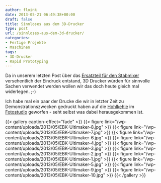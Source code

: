 ```yaml
---
author: floink
date: 2013-05-21 06:49:38+00:00
draft: false
title: Sinnloses aus dem 3D-Drucker
type: post
url: /sinnloses-aus-dem-3d-drucker/
categories:
- Fertige Projekte
- Maschinen
tags:
- 3D-Drucker
- Rapid Prototyping
---
```


Da in unserem letzten Post über das [Ersatzteil für den Stabmixer](/ersatzteil-fur-den-mixer-tevion-md-12209-der-3d-drucker-im-einsatz/) versehentlich der Eindruck entstand, 3D Drucker würden für sinnvolle Sachen verwendet werden wollen wir das doch heute gleich mal widerlegen. ;-)

Ich habe mal ein paar der Drucke die wir in letzter Zeit zu Demonstrationszwecken gedruckt haben auf die [Hohlkehle](/aufnahmetisch/) im [Fotostudio](/werkstatt/studio/) geworfen - seht selbst was dabei herausgekommen ist.

<!-- more -->


{{< gallery caption-effect="fade" >}}
  {{< figure link="/wp-content/uploads/2013/05/EBK-Ultimaker-8.jpg" >}}
{{< figure link="/wp-content/uploads/2013/05/EBK-Ultimaker-7.jpg" >}}
{{< figure link="/wp-content/uploads/2013/05/EBK-Ultimaker-6.jpg" >}}
{{< figure link="/wp-content/uploads/2013/05/EBK-Ultimaker-4.jpg" >}}
{{< figure link="/wp-content/uploads/2013/05/EBK-Ultimaker-3.jpg" >}}
{{< figure link="/wp-content/uploads/2013/05/EBK-Ultimaker-2.jpg" >}}
{{< figure link="/wp-content/uploads/2013/05/EBK-Ultimaker-1.jpg" >}}
{{< figure link="/wp-content/uploads/2013/05/EBK-Ultimaker-5.jpg" >}}
{{< figure link="/wp-content/uploads/2013/05/EBK-Ultimaker-9.jpg" >}}
{{< figure link="/wp-content/uploads/2013/05/EBK-Ultimaker-10.jpg" >}}
{{< /gallery >}}
